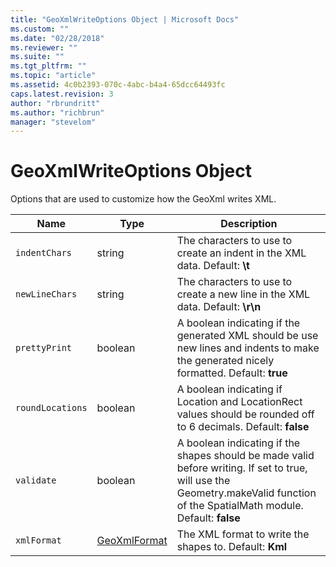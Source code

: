 ```yaml
---
title: "GeoXmlWriteOptions Object | Microsoft Docs"
ms.custom: ""
ms.date: "02/28/2018"
ms.reviewer: ""
ms.suite: ""
ms.tgt_pltfrm: ""
ms.topic: "article"
ms.assetid: 4c0b2393-070c-4abc-b4a4-65dcc64493fc
caps.latest.revision: 3
author: "rbrundritt"
ms.author: "richbrun"
manager: "stevelom"
---
```

# GeoXmlWriteOptions Object
Options that are used to customize how the GeoXml writes XML.

| Name             | Type         | Description  |
|------------------|--------------|--------------|
| `indentChars`    | string       | The characters to use to create an indent in the XML data. Default: **\\t** |
| `newLineChars`   | string       | The characters to use to create a new line in the XML data. Default: **\\r\\n** |
| `prettyPrint`    | boolean      | A boolean indicating if the generated XML should be use new lines and indents to make the generated nicely formatted. Default: **true** |
| `roundLocations` | boolean      | A boolean indicating if Location and LocationRect values should be rounded off to 6 decimals. Default: **false** |
| `validate`       | boolean      | A boolean indicating if the shapes should be made valid before writing. If set to true, will use the Geometry.makeValid function of the SpatialMath module. Default: **false** |
| `xmlFormat`      | [GeoXmlFormat](../v8-web-control/geoxmlformat-enumeration.md) | The XML format to write the shapes to. Default: **Kml**   |
